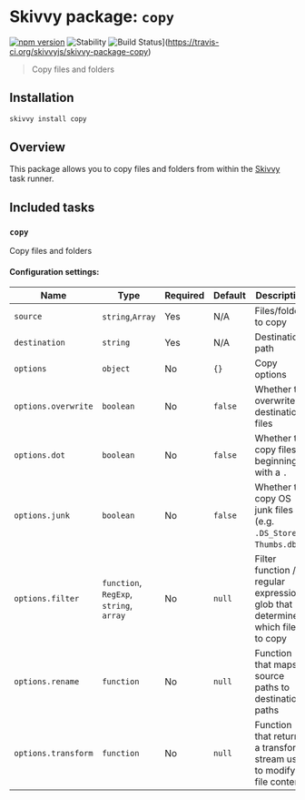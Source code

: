 # Skivvy package: `copy`
[![npm version](https://img.shields.io/npm/v/@skivvy/skivvy-package-copy.svg)](https://www.npmjs.com/package/@skivvy/skivvy-package-copy)
![Stability](https://img.shields.io/badge/stability-stable-brightgreen.svg)
![Build Status](https://travis-ci.org/skivvyjs/skivvy-package-copy.svg?branch=master)](https://travis-ci.org/skivvyjs/skivvy-package-copy)

> Copy files and folders


## Installation

```bash
skivvy install copy
```


## Overview

This package allows you to copy files and folders from within the [Skivvy](https://www.npmjs.com/package/skivvy) task runner.


## Included tasks

### `copy`

Copy files and folders

#### Configuration settings:

| Name | Type | Required | Default | Description |
| ---- | ---- | -------- | ------- | ----------- |
| `source` | `string`,`Array` | Yes | N/A | Files/folders to copy |
| `destination` | `string` | Yes | N/A | Destination path |
| `options` | `object` | No | `{}` | Copy options |
| `options.overwrite` | `boolean` | No | `false` | Whether to overwrite destination files |
| `options.dot` | `boolean` | No | `false` | Whether to copy files beginning with a `.` |
| `options.junk` | `boolean` | No | `false` | Whether to copy OS junk files (e.g. `.DS_Store`, `Thumbs.db`) |
| `options.filter` | `function`, `RegExp`, `string`, `array` | No | `null` | Filter function / regular expression / glob that determines which files to copy |
| `options.rename` | `function` | No | `null` | Function that maps source paths to destination paths |
| `options.transform` | `function` | No | `null` | Function that returns a transform stream used to modify file contents |
